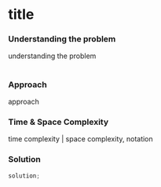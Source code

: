 # title

### Understanding the problem

understanding the problem

#

### Approach

approach

### Time & Space Complexity

time complexity | space complexity, notation

### Solution

```js
solution;
```
